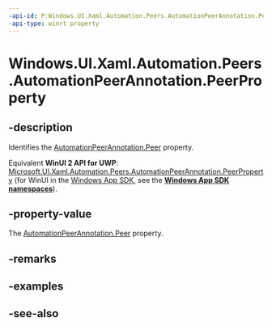 ```yaml
---
-api-id: P:Windows.UI.Xaml.Automation.Peers.AutomationPeerAnnotation.PeerProperty
-api-type: winrt property
---
```


<!-- Property syntax
public Windows.UI.Xaml.DependencyProperty PeerProperty { get; }
-->

# Windows.UI.Xaml.Automation.Peers.AutomationPeerAnnotation.PeerProperty

## -description
Identifies the [AutomationPeerAnnotation.Peer](automationpeerannotation_peer.md) property.

Equivalent **WinUI 2 API for UWP**: [Microsoft.UI.Xaml.Automation.Peers.AutomationPeerAnnotation.PeerProperty](/windows/winui/api/microsoft.ui.xaml.automation.peers.automationpeerannotation.peerproperty) (for WinUI in the [Windows App SDK](/windows/apps/windows-app-sdk/), see the **[Windows App SDK namespaces](/windows/windows-app-sdk/api/winrt/)**).

## -property-value
The [AutomationPeerAnnotation.Peer](automationpeerannotation_peer.md) property.

## -remarks

## -examples

## -see-also
